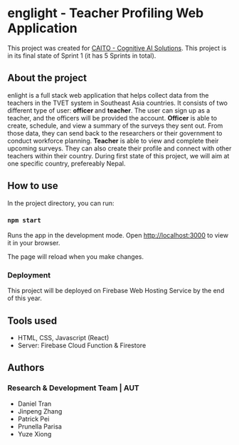 # englight - Teacher Profiling Web Application 

This project was created for <a href="https://www.caito.ai">CAITO - Cognitive AI Solutions</a>.
This project is in its final state of Sprint 1 (it has 5 Sprints in total).

## About the project
enlight is a full stack web application that helps collect data from the teachers in the TVET system in Southeast Asia countries. It consists of two different type of user: <strong >officer </strong> and <strong>teacher</strong>. The user can sign up as a teacher, and the officers will be provided the account. 
<strong>Officer</strong> is able to create, schedule, and view a summary of the surveys they sent out. From those data, they can send back to the researchers or their government to conduct workforce planning. 
<strong>Teacher</strong> is able to view and complete their upcoming surveys. They can also create their profile and connect with other teachers within their country. 
During first state of this project, we will aim at one specific country, prefereably Nepal. 

## How to use

In the project directory, you can run:

### `npm start`

Runs the app in the development mode.
Open [http://localhost:3000](http://localhost:3000) to view it in your browser.

The page will reload when you make changes.

### Deployment

This project will be deployed on Firebase Web Hosting Service by the end of this year.

## Tools used
- HTML, CSS, Javascript (React)
- Server: Firebase Cloud Function & Firestore

## Authors

### Research & Development Team | AUT
- Daniel Tran
- Jinpeng Zhang
- Patrick Pei
- Prunella Parisa
- Yuze Xiong
